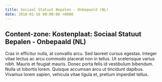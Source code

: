 ```yaml
---
title: Sociaal Statuut Bepalen - Onbepaald (NL)
date: 2018-01-16 00:00:00 +0000
---
```

## Content-zone: Kostenplaat: Sociaal Statuut Bepalen - Onbepaald (NL)

Cras in efficitur nulla, at convallis arcu. Sed laoreet cursus egestas. Integer vitae lectus ac arcu commodo placerat non in tellus. Ut scelerisque varius nibh. Mauris et feugiat mauris. Donec porta felis id vestibulum bibendum. Nulla ut lobortis lorem. Quisque accumsan arcu ut tincidunt dapibus. Vivamus lorem sapien, vehicula vitae ligula et, pretium imperdiet tellus. 